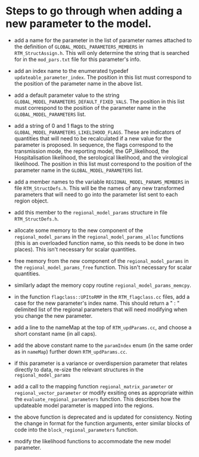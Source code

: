 
# Steps to go through when adding a new parameter to the model.

- add a name for the parameter in the list of parameter names attached to the definition of ``GLOBAL_MODEL_PARAMETERS_MEMBERS`` in `RTM_StructAssign.h`. This will only determine the string that is searched for in the `mod_pars.txt` file for this parameter's info.

- add an index name to the enumerated typedef ``updateable_parameter_index``. The position in this list must correspond to the position of the parameter name in the above list.

- add a default parameter value to the string ``GLOBAL_MODEL_PARAMETERS_DEFAULT_FIXED_VALS``. The position in this list must correspond to the position of the parameter name in the ``GLOBAL_MODEL_PARAMETERS`` list.

- add a string of 0 and 1 flags to the string ``GLOBAL_MODEL_PARAMETERS_LIKELIHOOD_FLAGS``. These are indicators of quantities that will need to be recalculated if a new value for the parameter is proposed. In sequence, the flags correspond to the transmission mode, the reporting model, the GP_likelihood, the Hospitalisation likelihood, the serological likelihood, and the virological likelihood. The position in this list must correspond to the position of the parameter name in the ``GLOBAL_MODEL_PARAMETERS`` list.

- add a member names to the variable ``REGIONAL_MODEL_PARAMS_MEMBERS`` in file `RTM_StructDefs.h`. This will be the names of any new transformed parameters that will need to go into the parameter list sent to each region object.

- add this member to the ``regional_model_params`` structure in file ``RTM_StructDefs.h``.

- allocate some memory to the new component of the ``regional_model_params`` in the ``regional_model_params_alloc`` functions (this is an overloaded function name, so this needs to be done in two places). This isn't necessary for scalar quantities.

- free memory from the new component of the ``regional_model_params`` in the ``regional_model_params_free`` function. This isn't necessary for scalar quantities.

- similarly adapt the memory copy routine ``regional_model_params_memcpy``.

- in the function ``flagclass::UPItoRMP`` in the ``RTM_flagclass.cc`` files, add a case for the new parameter's index name. This should return a " : " delimited list of the regional parameters that will need modifying when you change the new parameter.

- add a line to the nameMap at the top of ``RTM_updParams.cc``, and choose a short constant name (in all caps).

- add the above constant name to the `paramIndex` enum (in the same order as in `nameMap`) further down ``RTM_updParams.cc``.

- if this parameter is a variance or overdispersion parameter that relates directly to data, re-size the relevant structures in the ``regional_model_params`` 

- add a call to the mapping function ``regional_matrix_parameter`` or ``regional_vector_parameter`` or modify exsiting ones as appropriate within the ``evaluate_regional_parameters`` function. This describes how the updateable model parameter is mapped into the regions.

- the above function is deprecated and is updated for consistency. Noting the change in format for the function arguments, enter similar blocks of code into the `block_regional_parameters` function.

- modify the likelihood functions to accommodate the new model parameter.
